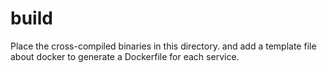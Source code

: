 # build

Place the cross-compiled binaries in this directory. and add a template file about docker to generate a Dockerfile for each service.
